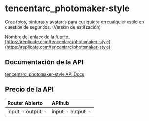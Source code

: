 # tencentarc_photomaker-style

Crea fotos, pinturas y avatares para cualquiera en cualquier estilo en cuestión de segundos. (Versión de estilización)

Nombre del enlace de la fuente: [https://replicate.com/tencentarc/photomaker-style](https://replicate.com/tencentarc/photomaker-style)

## Documentación de la API

[tencentarc_photomaker-style API Docs](../apis/es/tencentarc_photomaker-style.md)

## Precio de la API

| Router Abierto | APIhub |
|:---|:---|
| input: - output: - | input: - output: - |
